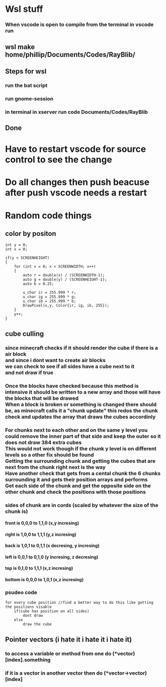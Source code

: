 # Wsl stuff
### When vscode is open to compile from the terminal in vscode run
## wsl make home/phillip/Documents/Codes/RayBlib/

## Steps for wsl
### run the bat script
### run gnome-session
### in terminal in xserver run code Documents/Codes/RayBlib
## Done

# Have to restart vscode for source control to see the change
# Do all changes then push beacuse after push vscode needs a restart

# Random code things

## color by positon
    int y = 0;
    int x = 0;

    if(y < SCREENHEIGHT)
    {
        for (int x = 0; x < SCREENWIDTH; x++)
        {
            auto r = double(x) / (SCREENWIDTH-1);
            auto g = double(y) / (SCREENHEIGHT-1);
            auto b = 0.25;

            u_char ir = 255.999 * r;
            u_char ig = 255.999 * g;
            u_char ib = 255.999 * b;
            DrawPixel(x,y, Color{ir, ig, ib, 255});
        }
        y++;
    }

## cube culling
### since minecraft checks if it should render the cube if there is a air block <br> and since i dont want to create air blocks <br>  we can check to see if all sides have a cube next to it <br> and not draw if true

### Once the blocks have checked because this method is intensive it should be written to a new array and those will have the blocks that will be drawed <br> When a block is broken or something is changed there should be, as minecraft calls it a "chunk update" this redos the chunk check and updates the array that draws the cubes accordinly

### For chunks next to each other and on the same y level you could remove the inner part of that side and keep the outer so it does not draw 384 extra cubes <br> This would not work though if the chunk y level is on different levels so a other fix should be found <br> Getting the surrounding chunk and getting the cubes that are next from the chunk right next is the way <br> Have another check that gets from a cental chunk the 6 chunks surrounding it and gets their position arrays and performs <br> Get each side of the chunk and get the opposite side on the other chunk and check the positions with those positions

### sides of chunk are in cords (scaled by whatever the size of the chunk is)
#### front is 0,0,0 to 1,1,0 (x,y incresing)
#### right is 1,0,0 to 1,1,1 (y,z incresing)
#### back is 1,0,1 to 0,1,1 (x decresing, y incresing)
#### left is 0,0,1 to 0,1,0 (y incresing, z decresing)
#### top is 0,1,0 to 1,1,1 (x,z incresing)
#### bottom is 0,0,0 to 1,0,1 (x,z incresing)


### psudeo code
    for every cube position //find a better way to do this like getting the positions visable
        if(cube has position on all sides)
            dont draw
        else
            draw the cube


## Pointer vectors (i hate it i hate it i hate it)
### to access a variable or method from one do (*vector)[index].something
### if it is a vector in another vector then do (*vector->vector)[index]